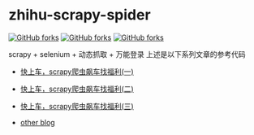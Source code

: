 # zhihu-scrapy-spider


[![GitHub forks](https://img.shields.io/github/forks/yunshuipiao/zhihu-scrapy-spider.svg)](https://github.com/yunshuipiao/zhihu-scrapy-spider)
[![GitHub forks](https://img.shields.io/github/stars/yunshuipiao/zhihu-scrapy-spider.svg)](https://github.com/yunshuipiao/zhihu-scrapy-spider)
[![GitHub forks](https://img.shields.io/github/license/yunshuipiao/zhihu-scrapy-spider.svg)](https://github.com/yunshuipiao/zhihu-scrapy-spider)


scrapy + selenium + 动态抓取 + 万能登录
上述是以下系列文章的参考代码
* [快上车，scrapy爬虫飙车找福利(一)](https://github.com/yunshuipiao/SWBlog/blob/master/python/快上车，scrapy爬虫飙车找福利(一).md)
* [快上车，scrapy爬虫飙车找福利(二)](https://github.com/yunshuipiao/SWBlog/blob/master/python/快上车，scrapy爬虫飙车找福利(二).md)
* [快上车，scrapy爬虫飙车找福利(三)](https://github.com/yunshuipiao/SWBlog/blob/master/python/快上车，scrapy爬虫飙车找福利(三).md)

* [other blog](https://github.com/yunshuipiao/SWBlog)
